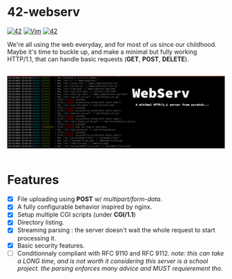 # 42-webserv

[![42](https://img.shields.io/badge/42-common_core-green.svg)](https://shields.io/)
[![Vim](https://img.shields.io/badge/--019733?logo=vim)](https://www.vim.org/)
[![42](https://img.shields.io/badge/Made%20in%20-C++98-blue.svg)](https://shields.io/)

We're all using the web everyday, and for most of us since our childhood. Maybe it's time to buckle up, and make a minimal but fully working HTTP/1.1, that can handle basic requests (**GET**, **POST**, **DELETE**).

<br>
<img src="assets/webserv.png" width=1000 align=middle />
<br>
<br>

# Features
- [x] File uploading using **POST** w/ *multipart/form-data*.
- [x] A fully configurable behavior inspired by nginx.
- [x] Setup multiple CGI scripts (under **CGI/1.1**)
- [x] Directory listing.
- [x] Streaming parsing : the server doesn't wait the whole request to start processing it.
- [x] Basic security features.
- [ ] Conditionnaly compliant with RFC 9110 and RFC 9112.
*note: this can take a LONG time, and is not worth it considering this server is a school project. the parsing enforces many advice and MUST requierement tho.*